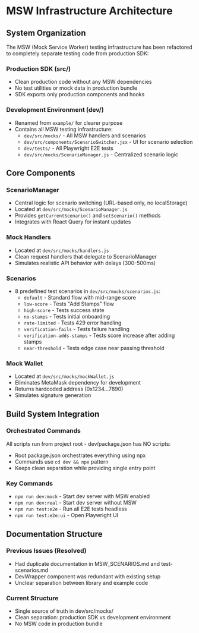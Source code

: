 # MSW Infrastructure Architecture

## System Organization

The MSW (Mock Service Worker) testing infrastructure has been refactored to completely separate testing code from production SDK:

### Production SDK (src/)
- Clean production code without any MSW dependencies
- No test utilities or mock data in production bundle
- SDK exports only production components and hooks

### Development Environment (dev/)
- Renamed from `example/` for clearer purpose
- Contains all MSW testing infrastructure:
  - `dev/src/mocks/` - All MSW handlers and scenarios
  - `dev/src/components/ScenarioSwitcher.jsx` - UI for scenario selection
  - `dev/tests/` - All Playwright E2E tests
  - `dev/src/mocks/ScenarioManager.js` - Centralized scenario logic

## Core Components

### ScenarioManager
- Central logic for scenario switching (URL-based only, no localStorage)
- Located at `dev/src/mocks/ScenarioManager.js`
- Provides `getCurrentScenario()` and `setScenario()` methods
- Integrates with React Query for instant updates

### Mock Handlers
- Located at `dev/src/mocks/handlers.js`
- Clean request handlers that delegate to ScenarioManager
- Simulates realistic API behavior with delays (300-500ms)

### Scenarios
- 8 predefined test scenarios in `dev/src/mocks/scenarios.js`:
  - `default` - Standard flow with mid-range score
  - `low-score` - Tests "Add Stamps" flow
  - `high-score` - Tests success state
  - `no-stamps` - Tests initial onboarding
  - `rate-limited` - Tests 429 error handling
  - `verification-fails` - Tests failure handling
  - `verification-adds-stamps` - Tests score increase after adding stamps
  - `near-threshold` - Tests edge case near passing threshold

### Mock Wallet
- Located at `dev/src/mocks/mockWallet.js`
- Eliminates MetaMask dependency for development
- Returns hardcoded address (0x1234...7890)
- Simulates signature generation

## Build System Integration

### Orchestrated Commands
All scripts run from project root - dev/package.json has NO scripts:
- Root package.json orchestrates everything using npx
- Commands use `cd dev && npx` pattern
- Keeps clean separation while providing single entry point

### Key Commands
- `npm run dev:mock` - Start dev server with MSW enabled
- `npm run dev:real` - Start dev server without MSW
- `npm run test:e2e` - Run all E2E tests headless
- `npm run test:e2e:ui` - Open Playwright UI

## Documentation Structure

### Previous Issues (Resolved)
- Had duplicate documentation in MSW_SCENARIOS.md and test-scenarios.md
- DevWrapper component was redundant with existing setup
- Unclear separation between library and example code

### Current Structure
- Single source of truth in dev/src/mocks/
- Clean separation: production SDK vs development environment
- No MSW code in production bundle